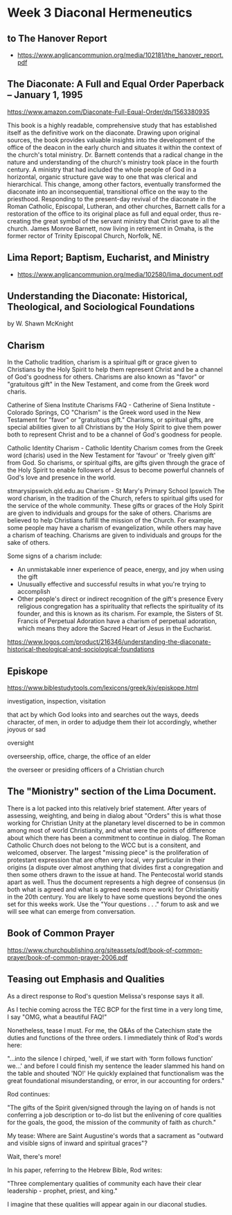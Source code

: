 # Week 3 Diaconal Hermeneutics



## to The Hanover Report

* https://www.anglicancommunion.org/media/102181/the_hanover_report.pdf

## The Diaconate: A Full and Equal Order Paperback – January 1, 1995

https://www.amazon.com/Diaconate-Full-Equal-Order/dp/1563380935

This book is a highly readable, comprehensive study that has established itself as the definitive work on the diaconate. Drawing upon original sources, the book provides valuable insights into the development of the office of the deacon in the early church and situates it within the context of the church's total ministry. Dr. Barnett contends that a radical change in the nature and understanding of the church's ministry took place in the fourth century. A ministry that had included the whole people of God in a horizontal, organic structure gave way to one that was clerical and hierarchical. This change, among other factors, eventually transformed the diaconate into an inconsequential, transitional office on the way to the priesthood. Responding to the present-day revival of the diaconate in the Roman Catholic, Episcopal, Lutheran, and other churches, Barnett calls for a restoration of the office to its original place as full and equal order, thus re-creating the great symbol of the servant ministry that Christ gave to all the church. James Monroe Barnett, now living in retirement in Omaha, is the former rector of Trinity Episcopal Church, Norfolk, NE.


## Lima Report; Baptism, Eucharist, and Ministry

* https://www.anglicancommunion.org/media/102580/lima_document.pdf
## Understanding the Diaconate: Historical, Theological, and Sociological Foundations
by W. Shawn McKnight

## Charism


In the Catholic tradition, charism is a spiritual gift or grace given to Christians by the Holy Spirit to help them represent Christ and be a channel of God's goodness for others. Charisms are also known as "favor" or "gratuitous gift" in the New Testament, and come from the Greek word charis.

Catherine of Siena Institute
Charisms FAQ - Catherine of Siena Institute - Colorado Springs, CO
"Charism" is the Greek word used in the New Testament for "favor" or "gratuitous gift." Charisms, or spiritual gifts, are special abilities given to all Christians by the Holy Spirit to give them power both to represent Christ and to be a channel of God's goodness for people.

Catholic Identity
Charism - Catholic Identity
Charism comes from the Greek word (charis) used in the New Testament for 'favour' or 'freely given gift' from God. So charisms, or spiritual gifts, are gifts given through the grace of the Holy Spirit to enable followers of Jesus to become powerful channels of God's love and presence in the world.

stmarysipswich.qld.edu.au
Charism - St Mary's Primary School Ipswich
The word charism, in the tradition of the Church, refers to spiritual gifts used for the service of the whole community. These gifts or graces of the Holy Spirit are given to individuals and groups for the sake of others.
Charisms are believed to help Christians fulfill the mission of the Church. For example, some people may have a charism of evangelization, while others may have a charism of teaching. Charisms are given to individuals and groups for the sake of others.

Some signs of a charism include:

* An unmistakable inner experience of peace, energy, and joy when using the gift
* Unusually effective and successful results in what you're trying to accomplish
* Other people's direct or indirect recognition of the gift's presence
Every religious congregation has a spirituality that reflects the spirituality of its founder, and this is known as its charism. For example, the Sisters of St. Francis of Perpetual Adoration have a charism of perpetual adoration, which means they adore the Sacred Heart of Jesus in the Eucharist.


https://www.logos.com/product/216346/understanding-the-diaconate-historical-theological-and-sociological-foundations


## Episkope

https://www.biblestudytools.com/lexicons/greek/kjv/episkope.html

investigation, inspection, visitation

that act by which God looks into and searches out the ways, deeds character, of men, in order to adjudge them their lot accordingly, whether joyous or sad

oversight

overseership, office, charge, the office of an elder

the overseer or presiding officers of a Christian church


## The "Mionistry" section of the Lima Document.

There is a lot packed into this relatively brief statement. After years of assessing, weighting, and being in dialog about "Orders" this is what those working for Christian Unity at the planetary level discerned to be in common among most of world Christianity, and what were the points of difference about which there has been a commitment to continue in dialog. The Roman Catholic Church does not belong to the WCC but is a consitent, and welcomed, observer. The largest "missing piece" is the proliferation of protestant expression that are often very local, very particular in their origins (a dispute over almost anything that divides first a congregation and then some others drawn to the issue at hand. The Pentecostal world stands apart as well.
Thus the document represents a high degree of consensus (in both what is agreed and what is agreed needs more work) for Christianitiy in the 20th century.
You are likely to have some questions beyond the ones set for this weeks work. Use the "Your questions . . ." forum to ask and we will see what can emerge from conversation.


## Book of Common Prayer

https://www.churchpublishing.org/siteassets/pdf/book-of-common-prayer/book-of-common-prayer-2006.pdf

## Teasing out Emphasis and Qualities

As a direct response to Rod's question Melissa's response says it all.

As I techie coming across the TEC BCP for the first time in a very long time, I say "OMG, what a beautiful FAQ!"

Nonetheless, tease I must. For me, the Q&As of the Catechism state the duties and functions of the three orders. I immediately think of Rod's words here:

"...into the silence I chirped, 'well, if we start with ‘form follows function’ we...' and before I could finish my sentence the leader slammed his hand on the table and shouted 'NO!'  He quickly explained that functionalism was the great foundational misunderstanding, or error, in our accounting for orders."

Rod continues:

"The gifts of the Spirit given/signed through the laying on of hands is not conferring a job description or to-do list but the enlivening of core qualities for the goals, the good, the mission of the community of faith as church."

My tease: Where are Saint Augustine's words that a sacrament as "outward and visible signs of inward and spiritual graces"?

Wait, there's more!

In his paper, referring to the Hebrew Bible, Rod writes:

"Three complementary qualities of community each have their clear leadership - prophet, priest, and king."

I imagine that these qualities will appear again in our diaconal studies.









